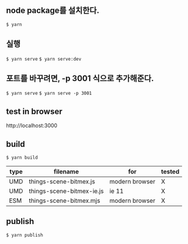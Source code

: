 ## node package를 설치한다.

`$ yarn`

## 실행

`$ yarn serve`
`$ yarn serve:dev`

## 포트를 바꾸려면, -p 3001 식으로 추가해준다.

`$ yarn serve`
`$ yarn serve -p 3001`

## test in browser

http://localhost:3000

## build

`$ yarn build`

| type | filename                  | for            | tested |
| ---- | ------------------------- | -------------- | ------ |
| UMD  | things-scene-bitmex.js    | modern browser | X      |
| UMD  | things-scene-bitmex-ie.js | ie 11          | X      |
| ESM  | things-scene-bitmex.mjs   | modern browser | X      |

## publish

`$ yarn publish`
